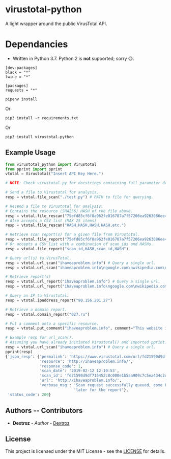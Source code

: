 # virustotal-python
A light wrapper around the public VirusTotal API.

# Dependancies
* Written in Python 3.7. Python 2 is **not** supported; sorry 😢.

```
[dev-packages]
black = "*"
twine = "*"

[packages]
requests = "*"
```

```pipenv install```

Or 

```pip3 install -r requirements.txt```

Or

```pip3 install virustotal-python```

## Example Usage
```python
from virustotal_python import Virustotal
from pprint import pprint
vtotal = Virustotal("Insert API Key Here.")

# NOTE: Check virustotal.py for docstrings containing full parameter descriptions.

# Send a file to Virustotal for analysis.
resp = vtotal.file_scan("./test.py") # PATH to file for querying.

# Resend a file to Virustotal for analysis.
# Contains the resource (SHA256) HASH of the file above.
resp = vtotal.file_rescan("75efd85cf6f8a962fe016787a7f57206ea9263086ee496fc62e3fc56734d4b53")
# Also accepts a CSV list (MAX 25 items)
resp = vtotal.file_rescan("HASH,HASH,HASH,HASH,etc.")

# Retrieve scan report(s) for a given file from Virustotal. 
resp = vtotal.file_report("75efd85cf6f8a962fe016787a7f57206ea9263086ee496fc62e3fc56734d4b53")
# Or accepts a CSV list with a combination of scan_ids and HASHs.
resp = vtotal.file_report("scan_id,HASH,scan_id,HASH")

# Query url(s) to VirusTotal.
resp = vtotal.url_scan("ihaveaproblem.info") # Query a single url.
resp = vtotal.url_scan("ihaveaproblem.info\ngoogle.com\nwikipedia.com\ngithub.com") # Query multiple url(s) seperated by "\n" character.

# Retrieve report(s)
resp = vtotal.url_report("ihaveaproblem.info") # Query a single url.
resp = vtotal.url_report("ihaveaproblem.info\ngoogle.com\nwikipedia.com\ngithub.com", scan="1") # Get the report(s) for a url(s), scan_id(s).

# Query an IP to Virustotal.
resp = vtotal.ipaddress_report("90.156.201.27")

# Retrieve a domain report.
resp = vtotal.domain_report("027.ru")

# Put a comment onto a specific resource.
resp = vtotal.put_comment("ihaveaproblem.info", comment="This website is flagged by a few scanners as malicious! #watchout")
```

```python
# Example resp for url_scan().
# Assuming you have already initiated Virustotal() and imported pprint.
resp = vtotal.url_scan("ihaveaproblem.info") # Query a single url.
pprint(resp)
{'json_resp': {'permalink': 'https://www.virustotal.com/url/fd21590d9df715452c8c000e1b5aa909c7c5ea434c2ddcad3f4ccfe9b0ee224e/analysis/1549973453/',
               'resource': 'http://ihaveaproblem.info/',
               'response_code': 1,
               'scan_date': '2019-02-12 12:10:53',
               'scan_id': 'fd21590d9df715452c8c000e1b5aa909c7c5ea434c2ddcad3f4ccfe9b0ee224e-1549973453',
               'url': 'http://ihaveaproblem.info/',
               'verbose_msg': 'Scan request successfully queued, come back '
                              'later for the report'},
 'status_code': 200}
```

## Authors -- Contributors

* **Dextroz** - *Author* - [Dextroz](https://github.com/Dextroz)

## License
This project is licensed under the MIT License - see the [LICENSE](LICENSE) for details.